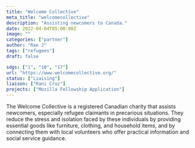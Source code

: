 ```yaml
---
title: "Welcome Collective"
meta_title: "welcomecollective"
description: "Assisting newcomers to Canada."
date: 2022-04-04T05:00:00Z
image: ""
categories: ["partner"]
author: "Rae J"
tags: ["refugees"]
draft: false

sdgs: ["1", "10", "17"]
url: "https://www.welcomecollective.org/"
status: ["Liaising"]
liaison: ["Rani Cruz"]
projects: ["Mozilla Fellowship Application"]
---
```


The Welcome Collective is a registered Canadian charity that assists newcomers, especially refugee claimants in precarious situations. They reduce the stress and isolation faced by these individuals by providing essential goods like furniture, clothing, and household items, and by connecting them with local volunteers who offer practical information and social service guidance.
